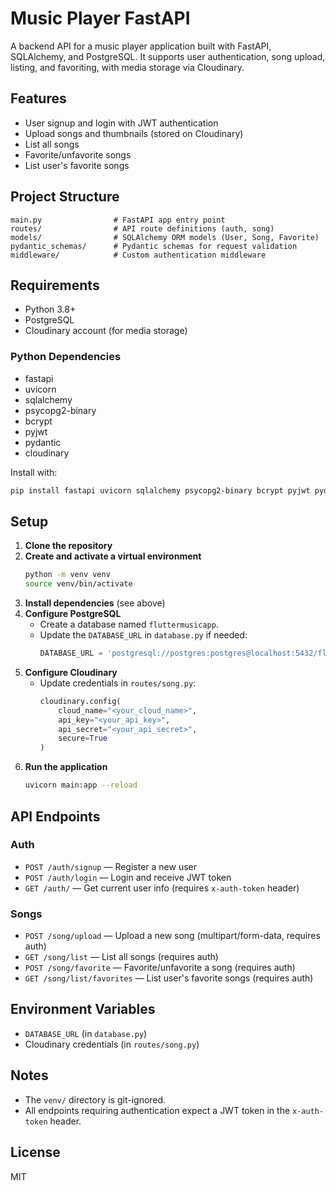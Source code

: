 # Music Player FastAPI

A backend API for a music player application built with FastAPI, SQLAlchemy, and PostgreSQL. It supports user authentication, song upload, listing, and favoriting, with media storage via Cloudinary.

## Features
- User signup and login with JWT authentication
- Upload songs and thumbnails (stored on Cloudinary)
- List all songs
- Favorite/unfavorite songs
- List user's favorite songs

## Project Structure
```
main.py                # FastAPI app entry point
routes/                # API route definitions (auth, song)
models/                # SQLAlchemy ORM models (User, Song, Favorite)
pydantic_schemas/      # Pydantic schemas for request validation
middleware/            # Custom authentication middleware
```

## Requirements
- Python 3.8+
- PostgreSQL
- Cloudinary account (for media storage)

### Python Dependencies
- fastapi
- uvicorn
- sqlalchemy
- psycopg2-binary
- bcrypt
- pyjwt
- pydantic
- cloudinary

Install with:
```bash
pip install fastapi uvicorn sqlalchemy psycopg2-binary bcrypt pyjwt pydantic cloudinary
```

## Setup
1. **Clone the repository**
2. **Create and activate a virtual environment**
   ```bash
   python -m venv venv
   source venv/bin/activate
   ```
3. **Install dependencies** (see above)
4. **Configure PostgreSQL**
   - Create a database named `fluttermusicapp`.
   - Update the `DATABASE_URL` in `database.py` if needed:
     ```python
     DATABASE_URL = 'postgresql://postgres:postgres@localhost:5432/fluttermusicapp'
     ```
5. **Configure Cloudinary**
   - Update credentials in `routes/song.py`:
     ```python
     cloudinary.config(
         cloud_name="<your_cloud_name>",
         api_key="<your_api_key>",
         api_secret="<your_api_secret>",
         secure=True
     )
     ```
6. **Run the application**
   ```bash
   uvicorn main:app --reload
   ```

## API Endpoints

### Auth
- `POST /auth/signup` — Register a new user
- `POST /auth/login` — Login and receive JWT token
- `GET /auth/` — Get current user info (requires `x-auth-token` header)

### Songs
- `POST /song/upload` — Upload a new song (multipart/form-data, requires auth)
- `GET /song/list` — List all songs (requires auth)
- `POST /song/favorite` — Favorite/unfavorite a song (requires auth)
- `GET /song/list/favorites` — List user's favorite songs (requires auth)

## Environment Variables
- `DATABASE_URL` (in `database.py`)
- Cloudinary credentials (in `routes/song.py`)

## Notes
- The `venv/` directory is git-ignored.
- All endpoints requiring authentication expect a JWT token in the `x-auth-token` header.

## License
MIT 
